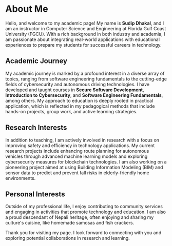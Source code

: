 # About Me

Hello, and welcome to my academic page! My name is **Sudip Dhakal**, and I am an instructor in Computer Science and Engineering at Florida Gulf Coast University (FGCU). With a rich background in both industry and academia, I am passionate about integrating real-world applications with educational experiences to prepare my students for successful careers in technology.

## Academic Journey

My academic journey is marked by a profound interest in a diverse array of topics, ranging from software engineering fundamentals to the cutting-edge fields of cybersecurity and autonomous driving technologies. I have developed and taught courses in **Secure Software Development**, **Introduction to Cybersecurity**, and **Software Engineering Fundamentals**, among others. My approach to education is deeply rooted in practical application, which is reflected in my pedagogical methods that include hands-on projects, group work, and active learning strategies.

## Research Interests

In addition to teaching, I am actively involved in research with a focus on improving safety and efficiency in technology applications. My current research projects include enhancing route planning for autonomous vehicles through advanced machine learning models and exploring cybersecurity measures for blockchain technologies. I am also working on a pioneering project aimed at using Building Information Modeling (BIM) and sensor data to predict and prevent fall risks in elderly-friendly home environments.

## Personal Interests

Outside of my professional life, I enjoy contributing to community services and engaging in activities that promote technology and education. I am also a proud descendant of Nepali heritage, often enjoying and sharing my culture's cuisine, like homemade samosas and fish crackers.

Thank you for visiting my page. I look forward to connecting with you and exploring potential collaborations in research and learning.
